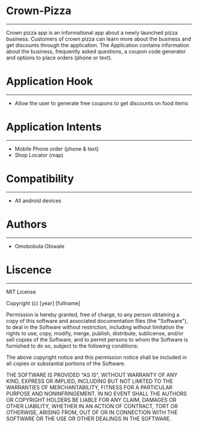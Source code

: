 # Crown-Pizza
---------------

 Crown pizza app is an informational app about a newly launched pizza business. Customers of crown pizza can learn more about the business and get discounts through the application. The Application contains information about the business, frequently asked questions, a coupon code generator and options to place orders (phone or text).

 
 # Application Hook
---------------------
-	Allow the user to generate free coupons to get discounts on food items


# Application Intents
---------------------
-	Mobile Phone order (phone & text)
-	Shop Locator (map)


# Compatibility
--------------
- All android devices

# Authors
----------
- Omobobola Obiwale


# Liscence
----------

MIT License

Copyright (c) [year] [fullname]

Permission is hereby granted, free of charge, to any person obtaining a copy
of this software and associated documentation files (the "Software"), to deal
in the Software without restriction, including without limitation the rights
to use, copy, modify, merge, publish, distribute, sublicense, and/or sell
copies of the Software, and to permit persons to whom the Software is
furnished to do so, subject to the following conditions:

The above copyright notice and this permission notice shall be included in all
copies or substantial portions of the Software.

THE SOFTWARE IS PROVIDED "AS IS", WITHOUT WARRANTY OF ANY KIND, EXPRESS OR
IMPLIED, INCLUDING BUT NOT LIMITED TO THE WARRANTIES OF MERCHANTABILITY,
FITNESS FOR A PARTICULAR PURPOSE AND NONINFRINGEMENT. IN NO EVENT SHALL THE
AUTHORS OR COPYRIGHT HOLDERS BE LIABLE FOR ANY CLAIM, DAMAGES OR OTHER
LIABILITY, WHETHER IN AN ACTION OF CONTRACT, TORT OR OTHERWISE, ARISING FROM,
OUT OF OR IN CONNECTION WITH THE SOFTWARE OR THE USE OR OTHER DEALINGS IN THE
SOFTWARE.
